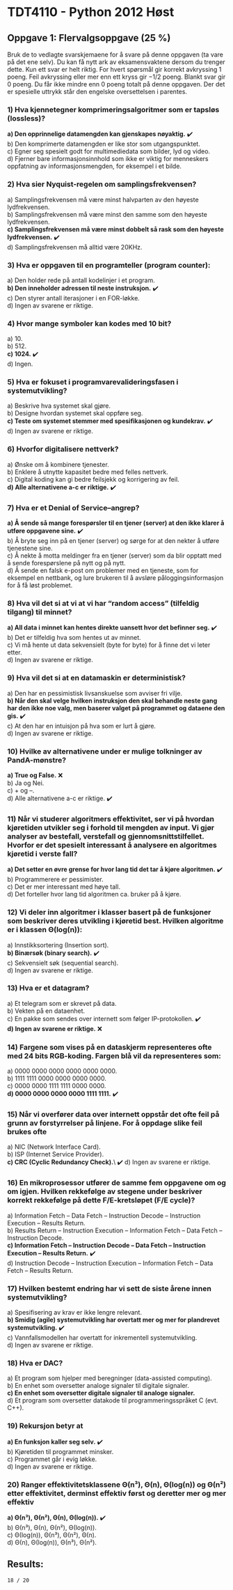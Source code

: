 # TDT4110 - Python 2012 Høst

## Oppgave 1: Flervalgsoppgave (25 %)
Bruk de to vedlagte svarskjemaene for å svare på denne oppgaven (ta vare på det ene selv).
Du kan få nytt ark av eksamensvaktene dersom du trenger dette. Kun ett svar er helt riktig.
For hvert spørsmål gir korrekt avkryssing 1 poeng. Feil avkryssing eller mer enn ett kryss gir
−1/2 poeng. Blankt svar gir 0 poeng. Du får ikke mindre enn 0 poeng totalt på denne
oppgaven. Der det er spesielle uttrykk står den engelske oversettelsen i parentes. 

### 1) Hva kjennetegner komprimeringsalgoritmer som er tapsløs (lossless)?

**a) Den opprinnelige datamengden kan gjenskapes nøyaktig.** :heavy_check_mark:\
b) Den komprimerte datamengden er like stor som utgangspunktet.\
c) Egner seg spesielt godt for multimediedata som bilder, lyd og video.\
d) Fjerner bare informasjonsinnhold som ikke er viktig for menneskers oppfatning av informasjonsmengden, for eksempel i et bilde.

### 2) Hva sier Nyquist-regelen om samplingsfrekvensen?

a) Samplingsfrekvensen må være minst halvparten av den høyeste lydfrekvensen.\
b) Samplingsfrekvensen må være minst den samme som den høyeste lydfrekvensen.\
**c) Samplingsfrekvensen må være minst dobbelt så rask som den høyeste lydfrekvensen.** :heavy_check_mark:\
d) Samplingsfrekvensen må alltid være 20KHz.

### 3) Hva er oppgaven til en programteller (program counter):

a) Den holder rede på antall kodelinjer i et program.\
**b) Den inneholder adressen til neste instruksjon.** :heavy_check_mark:\
c) Den styrer antall iterasjoner i en FOR-løkke.\
d) Ingen av svarene er riktige.

### 4) Hvor mange symboler kan kodes med 10 bit?

a) 10.\
b) 512.\
**c) 1024.** :heavy_check_mark:\
d) Ingen.

### 5) Hva er fokuset i programvarevalideringsfasen i systemutvikling?

a) Beskrive hva systemet skal gjøre.\
b) Designe hvordan systemet skal oppføre seg.\
**c) Teste om systemet stemmer med spesifikasjonen og kundekrav.** :heavy_check_mark:\
d) Ingen av svarene er riktige.

### 6) Hvorfor digitalisere nettverk?

a) Ønske om å kombinere tjenester.\
b) Enklere å utnytte kapasitet bedre med felles nettverk.\
c) Digital koding kan gi bedre feilsjekk og korrigering av feil.\
**d) Alle alternativene a-c er riktige.** :heavy_check_mark:

### 7) Hva er et Denial of Service–angrep?

**a) Å sende så mange forespørsler til en tjener (server) at den ikke klarer å utføre oppgavene sine.** :heavy_check_mark:\
b) Å bryte seg inn på en tjener (server) og sørge for at den nekter å utføre tjenestene sine.\
c) Å nekte å motta meldinger fra en tjener (server) som da blir opptatt med å sende forespørslene på nytt og på nytt.\
d) Å sende en falsk e-post om problemer med en tjeneste, som for eksempel en nettbank, og lure brukeren til å avsløre påloggingsinformasjon for å få løst problemet.

### 8) Hva vil det si at vi at vi har “random access” (tilfeldig tilgang) til minnet?

**a) All data i minnet kan hentes direkte uansett hvor det befinner seg.** :heavy_check_mark:\
b) Det er tilfeldig hva som hentes ut av minnet.\
c) Vi må hente ut data sekvensielt (byte for byte) for å finne det vi leter etter.\
d) Ingen av svarene er riktige.

### 9) Hva vil det si at en datamaskin er deterministisk?

a) Den har en pessimistisk livsanskuelse som avviser fri vilje.\
**b) Når den skal velge hvilken instruksjon den skal behandle neste gang har den ikke noe valg, men baserer valget på programmet og dataene den gis.** :heavy_check_mark:\
c) At den har en intuisjon på hva som er lurt å gjøre.\
d) Ingen av svarene er riktige.

### 10) Hvilke av alternativene under er mulige tolkninger av PandA-mønstre?

**a) True og False.** :x:\
b) Ja og Nei.\
c) + og –.\
d) Alle alternativene a-c er riktige. :heavy_check_mark:

### 11) Når vi studerer algoritmers effektivitet, ser vi på hvordan kjøretiden utvikler seg i forhold til mengden av input. Vi gjør analyser av bestefall, verstefall og gjennomsnittstilfellet. Hvorfor er det spesielt interessant å analysere en algoritmes kjøretid i verste fall?

**a) Det setter en øvre grense for hvor lang tid det tar å kjøre algoritmen.** :heavy_check_mark:\
b) Programmerere er pessimister.\
c) Det er mer interessant med høye tall.\
d) Det forteller hvor lang tid algoritmen ca. bruker på å kjøre.

### 12) Vi deler inn algoritmer i klasser basert på de funksjoner som beskriver deres utvikling i kjøretid best. Hvilken algoritme er i klassen Θ(log(n)):

a) Innstikksortering (Insertion sort).\
**b) Binærsøk (binary search).** :heavy_check_mark:\
c) Sekvensielt søk (sequential search).\
d) Ingen av svarene er riktige.

### 13) Hva er et datagram?

a) Et telegram som er skrevet på data.\
b) Vekten på en dataenhet.\
c) En pakke som sendes over internett som følger IP-protokollen. :heavy_check_mark:\
**d) Ingen av svarene er riktige.** :x:

### 14) Fargene som vises på en dataskjerm representeres ofte med 24 bits RGB-koding. Fargen blå vil da representeres som:

a) 0000 0000 0000 0000 0000 0000.\
b) 1111 1111 0000 0000 0000 0000.\
c) 0000 0000 1111 1111 0000 0000.\
**d) 0000 0000 0000 0000 1111 1111.** :heavy_check_mark:

### 15) Når vi overfører data over internett oppstår det ofte feil på grunn av forstyrrelser på linjene. For å oppdage slike feil brukes ofte

a) NIC (Network Interface Card).\
b) ISP (Internet Service Provider).\
**c) CRC (Cyclic Redundancy Check).**\ :heavy_check_mark:
d) Ingen av svarene er riktige.

### 16) En mikroprosessor utfører de samme fem oppgavene om og om igjen. Hvilken rekkefølge av stegene under beskriver korrekt rekkefølge på dette F/E-kretsløpet (F/E cycle)?

a) Information Fetch – Data Fetch – Instruction Decode – Instruction Execution – Results Return.\
b) Results Return – Instruction Execution – Information Fetch – Data Fetch – Instruction Decode.\
**c) Information Fetch – Instruction Decode – Data Fetch – Instruction Execution – Results Return.** :heavy_check_mark:\
d) Instruction Decode – Instruction Execution – Information Fetch – Data Fetch – Results Return.

### 17) Hvilken bestemt endring har vi sett de siste årene innen systemutvikling?

a) Spesifisering av krav er ikke lengre relevant.\
**b) Smidig (agile) systemutvikling har overtatt mer og mer for plandrevet systemutvikling.** :heavy_check_mark:\
c) Vannfallsmodellen har overtatt for inkrementell systemutvikling.\
d) Ingen av svarene er riktige.

### 18) Hva er DAC?

a) Et program som hjelper med beregninger (data-assisted computing).\
b) En enhet som oversetter analoge signaler til digitale signaler.\
**c) En enhet som oversetter digitale signaler til analoge signaler.**\
d) Et program som oversetter datakode til programmeringsspråket C (evt. C++).

### 19) Rekursjon betyr at

**a) En funksjon kaller seg selv.** :heavy_check_mark:\
b) Kjøretiden til programmet minsker.\
c) Programmet går i evig løkke.\
d) Ingen av svarene er riktige.

### 20) Ranger effektivitetsklassene Θ(n³), Θ(n), Θ(log(n)) og Θ(n²) etter effektivitet, derminst effektiv først og deretter mer og mer effektiv

**a) Θ(n³), Θ(n²), Θ(n), Θ(log(n)).** :heavy_check_mark:\
b) Θ(n³), Θ(n), Θ(n²), Θ(log(n)).\
c) Θ(log(n)), Θ(n³), Θ(n²), Θ(n).\
d) Θ(n), Θ(log(n)), Θ(n³), Θ(n²).

## Results:
 
```
18 / 20 
```
